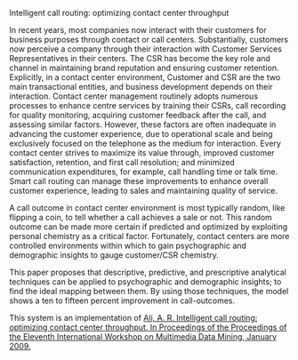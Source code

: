 Intelligent call routing: optimizing contact center throughput

In recent years, most companies now interact with their customers for business purposes through contact or call centers. Substantially, customers now perceive a company through their interaction with Customer Services Representatives in their centers. The CSR has become the key role and channel in maintaining brand reputation and ensuring customer retention. Explicitly, in a contact center environment, Customer and CSR are the two main transactional entities, and business development depends on their interaction. Contact center management routinely adopts numerous processes to enhance centre services by training their CSRs, call recording for quality monitoring, acquiring customer feedback after the call, and assessing similar factors. However, these factors are often inadequate in advancing the customer experience, due to operational scale and being exclusively focused on the telephone as the medium for interaction. Every contact center strives to maximize its value through, improved customer satisfaction, retention, and first call resolution; and minimized communication expenditures, for example, call handling time or talk time. Smart call routing can manage these improvements to enhance overall customer experience, leading to sales and maintaining quality of service.
 
A call outcome in contact center environment is most typically random, like flipping a coin, to tell whether a call achieves a sale or not. This random outcome can be made more certain if predicted and optimized by exploiting personal chemistry as a critical factor. Fortunately, contact centers are more controlled environments within which to gain psychographic and demographic insights to gauge customer/CSR chemistry.
 
This paper proposes that descriptive, predictive, and prescriptive analytical techniques can be applied to psychographic and demographic insights; to find the ideal mapping between them. By using those techniques, the model shows a ten to fifteen percent improvement in call-outcomes.

This system is an implementation of 
<a href="https://www.researchgate.net/profile/Abbas_Ali18/publication/238041930_Intelligent_call_routing_Optimizing_contact_center_throughput/links/546ef6460cf2b5fc17608c9c/Intelligent-call-routing-Optimizing-contact-center-throughput.pdf">Ali, A. R. Intelligent call routing: optimizing contact center throughput. In Proceedings of the Proceedings of the Eleventh International Workshop on Multimedia Data Mining, January 2009.</a>
